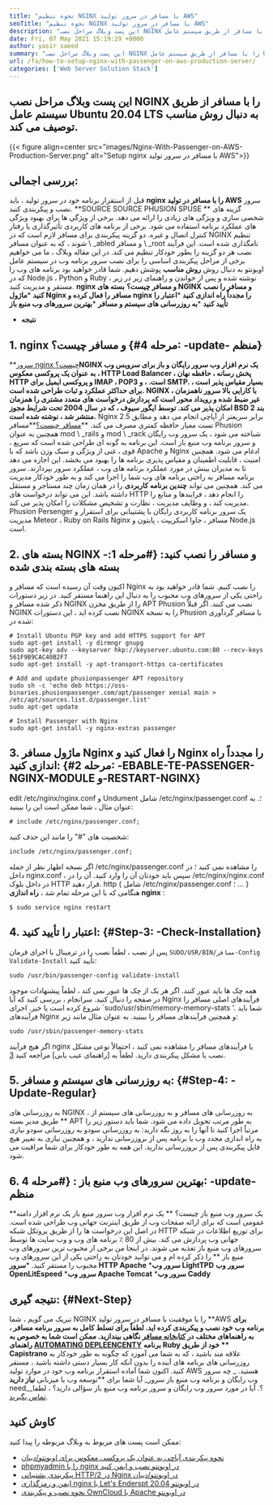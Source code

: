 ```yaml
---
title: "نحوه تنظیم NGINX با مسافر در سرور تولید AWS" 
seoTitle: "نحوه تنظیم NGINX با مسافر در سرور تولید AWS" 
description: "این پست وبلاگ مراحل نصب NGINX را با مسافر از طریق سیستم عامل Ubuntu 20.04 LTS به دنبال روش مناسب توصیف می کند." 
date: Fri, 07 May 2021 15:19:29 +0000
author: yasir saeed
summary: "این پست وبلاگ مراحل نصب NGINX را با مسافر از طریق سیستم عامل Ubuntu 20.04 LTS به دنبال روش APT شرح می دهد." 
url: /fa/how-to-setup-nginx-with-passenger-on-aws-production-server/
categories: ['Web Server Solution Stack']
---
```


## این پست وبلاگ مراحل نصب NGINX را با مسافر از طریق سیستم عامل Ubuntu 20.04 LTS به دنبال روش مناسب توصیف می کند.

{{< figure align=center src="images/Nginx-With-Passenger-on-AWS-Production-Server.png" alt="Setup nginx با مسافر در سرور تولید AWS">}}


## **بررسی اجمالی**:
قبل از استقرار برنامه خود در سرور تولید ، باید **nginx را با مسافر در تولید AWS**  سرور نصب و پیکربندی کنید.
**SOURCE SOURCE PHUSION SPUSE ** گزینه های شخصی سازی و ویژگی های زیادی را ارائه می دهد. برخی از ویژگی ها برای بهبود ویژگی های عملکرد برنامه استفاده می شود. برخی از برنامه های کاربردی تأثیرگذاری یا رفتار کنترل اتصال و غیره. دو گزینه پیکربندی برای مسافر لازم است که در NGINX تنظیم شوند ، که به عنوان مسافر \ _abled و مسافر \ _root نامگذاری شده است. این فرآیند نصب هر دو گزینه را بطور خودکار تنظیم می کند.
در این مقاله وبلاگ ، ما می خواهیم برخی از مراحل پیکربندی اساسی را برای نصب سرور برنامه وب در سیستم عامل اوبونتو به دنبال روش **روش مناسب**  پوشش دهیم. شما قادر خواهید بود برنامه های وب را که در Node.js ، Python و Ruby نوشته شده و پس از خواندن و راهنمای زیر در زیر ، مستقر و مدیریت کنید.
  **nginx و مسافر چیست؟** 
  **بسته های NGINX و مسافر را نصب کنید** 
  ***ماژول Nginx مسافر را فعال کرده و nginx را مجدداً راه اندازی کنید** 
  ***اعتبار را تأیید کنید** 
  ***به روزرسانی های سیستم و مسافر** 
  ***بهترین سرورهای وب منبع باز** 
  * **نتیجه**

## 1. nginx و مسافر چیست؟   {#مرحله 4: -update- منظم}
**[سرور nginx چیست؟][1]**NGINX یک نرم افزار وب سرور رایگان و باز برای سرویس وب به عنوان یک پروکسی معکوس ، HTTP Load Balancer ، پخش رسانه ، حافظه نهان HTTP و پروکسی ایمیل برای IMAP ، POP3 است. ، و SMTP. بسیار مقیاس پذیر است ، برای حداکثر عملکرد و ثبات طراحی شده است. NGINX با کارایی بالا سرور ناهمزمان ، غیر ضبط شده و رویداد محور است که پردازش درخواست های متعدد مشتری را همزمان امکان پذیر می کند. توسط ایگور سیوف ، که در سال 2004 تحت شرایط مجوز BSD 2 بند منتشر شد ، نوشته شده است.**  Nginx 2.5 برابر سریعتر از آپاچی انجام می دهد و مطابق تست معیار حافظه کمتری مصرف می کند.
**[مسافر چیست؟][2]**مسافر Phusion همچنین به عنوان mod \ _rails و mod \ _rack شناخته می شود ، یک سرور وب رایگان و سرور برنامه وب منبع باز است. این برنامه به گونه ای طراحی شده است که سریع ، قوی ، غنی از ویژگی و سبک وزن باشد که با Apache و Nginx ادغام می شود. همچنین امنیت ، قابلیت اطمینان و مقیاس پذیری برنامه ها را بهبود می بخشد. این اجازه می دهد تا به مدیران بینش در مورد عملکرد برنامه های وب ، عملکرد سرور بپردازند. سرور برنامه مسافر به راحتی برنامه های وب شما را اجرا می کند و به طور خودکار مدیریت می کند. همچنین می تواند  **چندین برنامه کاربردی**   را در همان زمان چند مستاجر و مستقل داشته باشد. این می تواند درخواست های HTTP را انجام دهد ، فرایندها و منابع را مدیریت کند ، و وظایف مدیریت ، نظارت و تشخیص مشکلات را امکان پذیر می کند. Phusion Persenger یک سرور برنامه کاربردی رایگان با پشتیبانی برای استقرار و مدیریت Meteor ، Ruby on Rails Nginx مسافر ، جاوا اسکریپت ، پایتون و Node.js است.

## 2. بسته های NGINX و مسافر را نصب کنید:   {#مرحله 1:-بسته های بسته بندی شده
اکنون وقت آن رسیده است که مسافر و Nginx را نصب کنیم. شما قادر خواهید بود به راحتی یکی از سرورهای وب محبوب را به دنبال این راهنما مستقر کنید. در زیر دستورات ذکر شده مسافر و NGINX را از طریق مخزن APT Phusion نصب می کنند. اگر قبلاً NGINX نصب کرده اید ، این دستورات NGINX را به نسخه Phusion با مسافر گردآوری شده در:
```
# Install Ubuntu PGP key and add HTTPS support for APT
sudo apt-get install -y dirmngr gnupg
sudo apt-key adv --keyserver hkp://keyserver.ubuntu.com:80 --recv-keys 561F9B9CAC40B2F7
sudo apt-get install -y apt-transport-https ca-certificates

# Add and update phusionpassenger APT repository
sudo sh -c 'echo deb https://oss-binaries.phusionpassenger.com/apt/passenger xenial main > /etc/apt/sources.list.d/passenger.list'
sudo apt-get update

# Install Passenger with Nginx
sudo apt-get install -y nginx-extras passenger
```

## 3. ماژول مسافر Nginx را فعال کنید و Nginx را مجدداً راه اندازی کنید:   {#مرحله 2: -EBABLE-TE-PASSENGER-NGINX-MODULE و-RESTART-NGINX}
edit /etc/nginx/nginx.conf و Undument شامل /etc/nginx/passenger.conf ؛. به عنوان مثال ، شما ممکن است این را ببینید:
```
# include /etc/nginx/passenger.conf;
```
شخصیت های "#" را مانند این حذف کنید:
```
include /etc/nginx/passenger.conf;
```
اگر نسخه اظهار نظر از جمله /etc/nginx/passenger.conf را مشاهده نمی کنید ؛ در داخل nginx.conf ، سپس باید خودتان آن را وارد کنید. آن را در /etc/nginx/nginx.conf در داخل بلوک HTTP قرار دهید.
http {
    شامل /etc/nginx/passenger.conf ؛
    ...
}
هنگامی که با این مرحله تمام شد ، **راه اندازی nginx** :
```
$ sudo service nginx restart
```

## 4. اعتبار را تأیید کنید:   {#Step-3: -Check-Installation}
پس از نصب ، لطفاً نصب را در ترمینال با اجرای فرمان `SUDO/USR/BIN/مسافر-Config Validate-Install` تأیید کنید:
```
sudo /usr/bin/passenger-config validate-install
```
همه چک ها باید عبور کنند. اگر هر یک از چک ها عبور نمی کند ، لطفاً پیشنهادات موجود در صفحه را دنبال کنید.
سرانجام ، بررسی کنید که آیا Nginx فرآیندهای اصلی مسافر را شروع کرده است یا خیر. اجرای `sudo/usr/sbin/memory-memory-stats '. شما باید فرآیندهای Nginx و همچنین فرآیندهای مسافر را ببینید. به عنوان مثال مانند زیر:
```
sudo /usr/sbin/passenger-memory-stats
```
اگر هیچ فرآیند nginx یا فرآیندهای مسافر را مشاهده نمی کنید ، احتمالاً نوعی مشکل نصب یا مشکل پیکربندی دارید. لطفاً به [راهنمای عیب یابی] مراجعه کنید [3].

## 5. به روزرسانی های سیستم و مسافر:   {#Step-4: -Update-Regular}
به روزرسانی های NGINX ، به روزرسانی های مسافر و به روزرسانی های سیستم از طریق مدیر بسته ** APT به طور مرتب تحویل داده می شود. شما باید دستور زیر را مرتباً اجرا کنید تا آنها را به روز نگه دارید:
به روزرسانی سودو
به روزرسانی سودو
نیازی به راه اندازی مجدد وب یا برنامه پس از بروزرسانی ندارید ، و همچنین نیازی به تغییر هیچ فایل پیکربندی پس از بروزرسانی ندارید. این همه به طور خودکار برای شما مراقبت می شود.

## 6. **بهترین سرورهای وب منبع باز** :   {#مرحله 4: -update- منظم
**یک سرور وب منبع باز چیست؟ ** یک نرم افزار وب سرور منبع باز یک نرم افزار دامنه عمومی است که برای ارائه صفحات وب از طریق اینترنت جهانی وب طراحی شده است. در اصل این درخواست ها را از طریق پروتکل شبکه HTTP برای توزیع اطلاعات در شبکه جهانی وب پردازش می کند.
بیش از 80 ٪ برنامه های وب و وب سایت ها توسط سرورهای وب منبع باز تغذیه می شوند. در اینجا من برخی از محبوب ترین سرورهای وب منبع باز ** را ذکر کرده ام و می توانید خودتان به راحتی یکی از این سرورهای وب محبوب را مستقر کنید.
  ***سرور HTTP Apache** 
  ***سرور وب LightTPD** 
  **سرور وب OpenLitEspeed** 
  ***سرور وب Apache Tomcat** 
  ***سرور وب Caddy** 

## [][4] نتیجه گیری:   {#Next-Step}
تبریک می گویم ، شما NGINX را با موفقیت با مسافر در سرور تولید **AWS  **برای برنامه وب خود نصب و پیکربندی کرده اید. لطفاً برای تسلط کامل به سرور برنامه مسافر ، به راهنماهای مختلف در [کتابخانه مسافر][5] نگاهی بیندازید. ممکن است شما به خصوص به راهنمای [AUTOMATING DEPLEENCENTY][6] برنامه Ruby خود از طریق **  Capistrano**  علاقه مند باشید ، که به شما می آموزد که چگونه به طور خودکار به روزرسانی های برنامه های آینده را بدون آنکه کار بسیار دستی داشته باشید ، مستقر کنید. اکنون شما آماده استقرار برنامه وب خود در موارد تولید AWS هستید.
_ چه سرور وب رایگان و برنامه وب منبع باز سرور_ آیا شما برای **توسعه وب یا میزبانی  **نیاز دارید**   need_؟. آیا در مورد سرور وب رایگان و سرور برنامه وب منبع باز سؤالی دارید؟ ، لطفا_ [تماس بگیرید][7].

## کاوش کنید
ممکن است پست های مربوط به وبلاگ مربوطه را پیدا کنید:
  * [نحوه پیکربندی آپاچی به عنوان یک پروکسی معکوس برای اوبونتو/دبیان][8]
  * [phpmyadmin را با nginx در اوبونتو نصب و ایمن کنید][9]
  * [پیکربندی پشتیبانی HTTP/2 در Nginx در اوبونتو/دبیان][10]
  * [ایمن و رمزگذاری nginx با Let's Enderspt در اوبونتو 20.04][11]
  * [نحوه نصب و پیکربندی OwnCloud با Apache در اوبونتو][12]

  
[1]: http://nginx.com/
[2]: https://www.phusionpassenger.com/
[3]: https://www.phusionpassenger.com/library/admin/nginx/troubleshooting/
[4]: https://www.phusionpassenger.com/library/walkthroughs/deploy/ruby/aws/nginx/oss/xenial/install_passenger.html#next-step
[5]: https://www.phusionpassenger.com/library/#guides
[6]: https://www.phusionpassenger.com/library/deploy/nginx/automating_app_updates/ruby/
[7]: mailto:yasir.saeed@aspose.com
[8]: https://blog.containerize.com/web-server-solution-stack/how-to-configure-apache-as-a-reverse-proxy-for-ubuntudebian/
[9]: https://blog.containerize.com/web-server-solution-stack/how-to-install-and-secure-phpmyadmin-with-nginx-on-ubuntu/
[10]: https://blog.containerize.com/web-server-solution-stack/how-to-configure-http2-support-in-nginx-on-ubuntudebian/
[11]: https://blog.containerize.com/web-server-solution-stack/how-to-secure-nginx-with-letsencrypt-on-ubuntu-20-04/
[12]: https://blog.containerize.com/backup-and-sync-software/how-to-install-and-configure-owncloud-with-apache-on-ubuntu/

